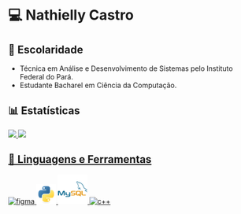 
# 💻 Nathielly Castro 
## 📖 Escolaridade
* Técnica em Análise e Desenvolvimento de Sistemas pelo Instituto Federal do Pará. 
* Estudante Bacharel em Ciência da Computação.

## 📊 Estatísticas 
<div>
<a href="https://github.com/nathil">
<img loading="lazy" height="180em" src="https://github-readme-stats.vercel.app/api/top-langs/?username=nathil&layout=compact&langs_count=7&theme=dracula"/>
<img loading="lazy" height="180em" src="https://github-readme-stats.vercel.app/api?username=nathil&show_icons=true&theme=dracula&include_all_commits=true&count_private=true"/>
</div>

## 🔧 Linguagens e Ferramentas
<p align="left"> <a href="https://www.figma.com/" target="_blank"> <img src="https://www.vectorlogo.zone/logos/figma/figma-icon.svg" alt="figma" width="40" height="40"/> </a> <a href="https://www.python.org" target="_blank"> <img src="https://github.com/devicons/devicon/blob/master/icons/python/python-original.svg" alt="python" width="40" height="40"/> </a> <a href="https://www.mysql.com" target="_blank"> <img src="https://github.com/devicons/devicon/blob/master/icons/mysql/mysql-original-wordmark.svg" alt="mysql" width="60" height="60"/> </a> <a href="https://cplusplus.com" target="_blank"> <img src="https://img.icons8.com/?size=512&id=40669&format=png" alt="c++" width="40" height="40"/> </a> </p>

